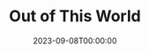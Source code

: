 ---
title: Out of This World
date: 2023-09-08T00:00:00
opening_date: 1974-10-11
closing_date: 1974-10-26
layout: productions
playbill:
Theatre: Theatre Jacksonville
Venue: Little Theatre
cast:
- Mercury: Gil Gimbel
- Jupiter: Rion Carswell
- Diana: Sally Dyal
- Juno: Nancy Kaye
- Helen: Martha Carswell
- Bartender: Doug Thomas
- Art O'Malley: Tom Nehl
- Night: Connie Wesson
- Chloe: Nita Buchanon
- Niki Skolianos: Marshall Grauer
- Strephon: Charles Nowlin
- Goddess & Peasant:
  - Susan Bowden
  - Madge Bruner
  - Peggy Cone
  - Shirley Cooke
  - Sally Dyal
  - Cindy Jones
  - Gail Ollman
  - Charlotte Pearce
  - Barbara Stillson
  - JoAnne Wood
- God & Peasant:
  - Eddie Dyal
  - Billy Harris
  - Bill Merwin
  - Bill Milton
  - Mike Ryan
  - Jim Shaw
  - Dwight Stillson
  - Larry Usoff
  - Paul Vasvari
  - Randy Weedman
  - Larry Weiler
  - Steve Winemiller
  - Stephen Wood
  - Tom Young
crew:
- Director: Robert Knowles
- Musical Director: Rosalind MacEnulty
- Choreographer:
  - Buddy Sherwood
  - Connie Wesson
- Scene Design: Hal Henderson
- Stage Manager:
  - Doug Thomas
  - Sheila Hughes
- Set Construction:
  - Brain Cooke
  - Sheila Hughes
  - Rick Milner
  - David Oxford
  - Sue Post
  - David Rayment
  - Christie Smith
  - Dale Stillson
  - David Stillson
  - Dwight Stillson
  - Larry Usoff
  - Eric Winters
  - David West
- Stage Crew:
  - Brian Cooke
  - Rick Milner
  - David Rayment
  - Dale Stillson
  - David Stillson
  - Dwight Stillson
  - Larry Usoff
- Lighting Design: Kelly Hart
- Lighting Technician:
  - David West
  - Phyllis Ryan
- Properties:
  - Laurie Kaden
  - Nelly Coyle
  - LeNore Hart
  - Wanda Newell
  - Mary Ellen Wofford
- Costumes:
  - Gert Berman
  - Mary Coyle
  - Nancy Kaye
  - Diane Somerville
  - Steve Winemiller
- Publicity:
  - Diane Somerville
- Cast Notes: George Spelvin
understudies:
orchestra:
---
